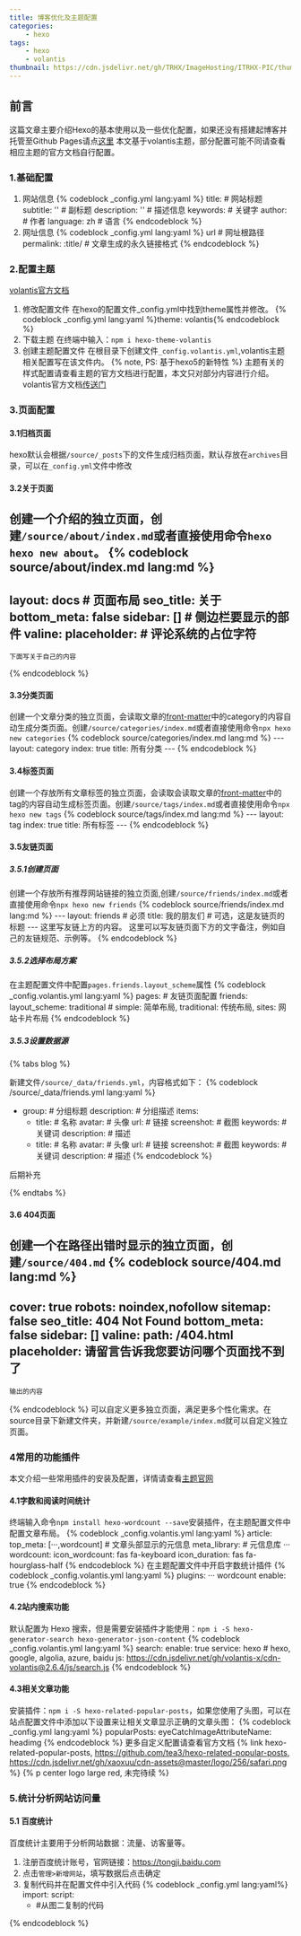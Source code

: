 ```yaml
---
title: 博客优化及主题配置
categories: 
	- hexo
tags:
	- hexo
	- volantis
thumbnail: https://cdn.jsdelivr.net/gh/TRHX/ImageHosting/ITRHX-PIC/thumbnail/hexo.png
---
```


## 前言
这篇文章主要介绍Hexo的基本使用以及一些优化配置，如果还没有搭建起博客并托管至Github Pages请点[这里]()
本文基于volantis主题，部分配置可能不同请查看相应主题的官方文档自行配置。
### 1.基础配置
1. 网站信息
    {% codeblock _config.yml lang:yaml %}
        title:              # 网站标题
        subtitle: ''        # 副标题
        description: ''     # 描述信息
        keywords:           # 关键字
        author:             # 作者
        language: zh        # 语言
    {% endcodeblock %}
2. 网址信息
    {% codeblock _config.yml lang:yaml %}
        url                 # 网址根路径
        permalink: :title/  # 文章生成的永久链接格式
    {% endcodeblock %} 
### 2.配置主题
[volantis官方文档](https://volantis.js.org/v5/getting-started/)
1. 修改配置文件
   在hexo的配置文件_config.yml中找到theme属性并修改。
    {% codeblock _config.yml  lang:yaml %}theme: volantis{% endcodeblock %}
2. 下载主题
    在终端中输入：`npm i hexo-theme-volantis`
3. 创建主题配置文件
    在根目录下创建文件`_config.volantis.yml`,volantis主题相关配置写在该文件内。
    {% note, PS: 基于hexo5的新特性 %}
主题有关的样式配置请查看主题的官方文档进行配置，本文只对部分内容进行介绍。volantis官方文档[传送门](https://volantis.js.org/v5/theme-settings/)
### 3.页面配置
#### 3.1归档页面
hexo默认会根据`/source/_posts`下的文件生成归档页面，默认存放在`archives`目录，可以在`_config.yml`文件中修改
#### 3.2关于页面
创建一个介绍的独立页面，创建`/source/about/index.md`或者直接使用命令`hexo hexo new about`。
{% codeblock source/about/index.md lang:md %}
  ---
  layout: docs            # 页面布局
  seo_title: 关于
  bottom_meta: false
  sidebar: []             # 侧边栏要显示的部件
  valine:
    placeholder:        # 评论系统的占位字符
  ---
    下面写关于自己的内容
{% endcodeblock %}
#### 3.3分类页面
创建一个文章分类的独立页面，会读取文章的[front-matter](https://volantis.js.org/v5/page-settings/#front-matter)中的category的内容自动生成分类页面。创建`/source/categories/index.md`或者直接使用命令`npx hexo new categories`
{% codeblock source/categories/index.md lang:md %}
    ---
    layout: category
    index: true
    title: 所有分类
    ---
{% endcodeblock %}
#### 3.4标签页面
创建一个存放所有文章标签的独立页面，会读取会读取文章的[front-matter](https://volantis.js.org/v5/page-settings/#front-matter)中的tag的内容自动生成标签页面。创建`/source/tags/index.md`或者直接使用命令`npx hexo new tags`
{% codeblock source/tags/index.md lang:md %}
    ---
    layout: tag
    index: true
    title: 所有标签
    ---
{% endcodeblock %}
#### 3.5友链页面
##### 3.5.1创建页面
创建一个存放所有推荐网站链接的独立页面,创建`/source/friends/index.md`或者直接使用命令`npx hexo new friends`
{% codeblock source/friends/index.md lang:md %}
    ---
    layout: friends # 必须
    title: 我的朋友们 # 可选，这是友链页的标题
    ---
    这里写友链上方的内容。
    <!-- more -->
    这里可以写友链页面下方的文字备注，例如自己的友链规范、示例等。
{% endcodeblock %}
##### 3.5.2选择布局方案
在主题配置文件中配置`pages.friends.layout_scheme`属性
{% codeblock _config.volantis.yml lang:yaml %}
    pages:
        # 友链页面配置
        friends:
        layout_scheme: traditional # simple: 简单布局, traditional: 传统布局,  sites: 网站卡片布局
{% endcodeblock %}
##### 3.5.3设置数据源
{% tabs blog %}
<!-- tab 静态数据源 -->
新建文件`/source/_data/friends.yml`，内容格式如下：
{% codeblock /source/_data/friends.yml lang:yaml %}
   - group: # 分组标题
     description:  # 分组描述
     items:
      - title: # 名称
        avatar: # 头像
        url: # 链接
        screenshot: # 截图
        keywords: # 关键词
        description: # 描述
      - title: # 名称
        avatar: # 头像
        url: # 链接
        screenshot: # 截图
        keywords: # 关键词
        description: # 描述
{% endcodeblock %}
<!-- endtab -->
<!-- tab 动态数据源 -->
后期补充
<!-- endtab -->
{% endtabs %}
#### 3.6 404页面
创建一个在路径出错时显示的独立页面，创建`/source/404.md`
{% codeblock source/404.md lang:md %}
  ---
  cover: true
  robots: noindex,nofollow
  sitemap: false
  seo_title: 404 Not Found
  bottom_meta: false
  sidebar: []
  valine:
    path: /404.html
    placeholder: 请留言告诉我您要访问哪个页面找不到了
  ---
    输出的内容
{% endcodeblock %}
可以自定义更多独立页面，满足更多个性化需求。在source目录下新建文件夹，并新建`/source/example/index.md`就可以自定义独立页面。
### 4常用的功能插件
本文介绍一些常用插件的安装及配置，详情请查看[主题官网](https://volantis.js.org/v5/theme-settings/#%E7%AC%AC%E4%B8%89%E6%96%B9%E6%8F%92%E4%BB%B6)
#### 4.1字数和阅读时间统计
终端输入命令`npm install hexo-wordcount --save`安装插件，在主题配置文件中配置文章布局。
{% codeblock _config.volantis.yml lang:yaml %}
article:
    top_meta: [···,wordcount] # 文章头部显示的元信息
    meta_library: # 元信息库
      ···
      wordcount:
        icon_wordcount: fas fa-keyboard
        icon_duration: fas fa-hourglass-half
{% endcodeblock %}
在主题配置文件中开启字数统计插件
{% codeblock _config.volantis.yml lang:yaml %}
plugins:
    ···
    wordcount
        enable: true
{% endcodeblock %}
#### 4.2站内搜索功能
默认配置为 Hexo 搜索，但是需要安装插件才能使用：`npm i -S hexo-generator-search hexo-generator-json-content`
{% codeblock _config.volantis.yml lang:yaml %}
search:
  enable: true
  service: hexo  # hexo, google, algolia, azure, baidu
  js: https://cdn.jsdelivr.net/gh/volantis-x/cdn-volantis@2.6.4/js/search.js
{% endcodeblock %}
#### 4.3相关文章功能
安装插件：`npm i -S hexo-related-popular-posts`，如果您使用了头图，可以在站点配置文件中添加以下设置来让相关文章显示正确的文章头图：
{% codeblock _config.yml lang:yaml %}
popularPosts:
  eyeCatchImageAttributeName: headimg
{% endcodeblock %}
更多自定义配置请查看官方文档
{% link hexo-related-popular-posts, https://github.com/tea3/hexo-related-popular-posts, https://cdn.jsdelivr.net/gh/xaoxuu/cdn-assets@master/logo/256/safari.png %}
{% p center logo large red, 未完待续 %}
### 5.统计分析网站访问量
#### 5.1 百度统计
百度统计主要用于分析网站数据：流量、访客量等。
1. 注册百度统计账号，官网链接：https://tongji.baidu.com
2. 点击`管理>新增网站`，填写数据后点击确定
3. 复制代码并在配置文件中引入代码
{% codeblock _config.yml lang:yaml%}
import:
  script:
    - <script>var _hmt = _hmt || [];(function() {var hm = document.createElement("script");hm.src = "https://hm.baidu.com/hm.js?xxxxxxxxxxxxxx";var s = document.getElementsByTagName("script")[0]; s.parentNode.insertBefore(hm, s);})();</script> #从图二复制的代码
{% endcodeblock %}

